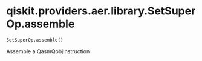 # qiskit.providers.aer.library.SetSuperOp.assemble

`SetSuperOp.assemble()`

Assemble a QasmQobjInstruction

